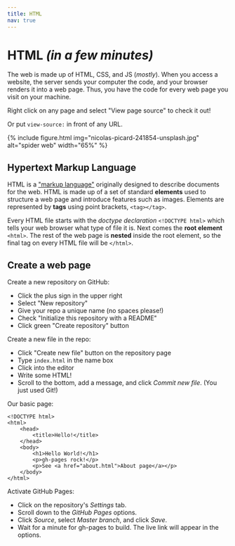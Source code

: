 ```yaml
---
title: HTML
nav: true
---
```


# HTML *(in a few minutes)*

The web is made up of HTML, CSS, and JS (*mostly*).
When you access a website, the server sends your computer the code, and your browser renders it into a web page.
Thus, you have the code for every web page you visit on your machine.

Right click on any page and select "View page source" to check it out!

Or put `view-source:` in front of any URL.

{% include figure.html img="nicolas-picard-241854-unsplash.jpg" alt="spider web" width="65%" %}

## Hypertext Markup Language

HTML is a ["markup language"](https://en.wikipedia.org/wiki/Markup_language) originally designed to describe documents for the web.
HTML is made up of a set of standard **elements** used to structure a web page and introduce features such as images.
Elements are represented by **tags** using point brackets, `<tag></tag>`.

Every HTML file starts with the *doctype declaration* `<!DOCTYPE html>` which tells your web browser what type of file it is. 
Next comes the **root element** `<html>`. 
The rest of the web page is **nested** inside the root element, so the final tag on every HTML file will be `</html>`.

## Create a web page

Create a new repository on GitHub:

- Click the plus sign in the upper right
- Select "New repository"
- Give your repo a unique name (no spaces please!)
- Check "Initialize this repository with a README"
- Click green "Create repository" button

Create a new file in the repo:

- Click "Create new file" button on the repository page
- Type `index.html` in the name box
- Click into the editor
- Write some HTML!
- Scroll to the bottom, add a message, and click *Commit new file*. (You just used Git!)

Our basic page:

```
<!DOCTYPE html>
<html>
    <head>
        <title>Hello!</title>
    </head>
    <body>
        <h1>Hello World!</h1>
        <p>gh-pages rock!</p>
        <p>See <a href="about.html">About page</a></p>
    </body>
</html>
```

Activate GitHub Pages:

- Click on the repository's *Settings* tab.
- Scroll down to the *GitHub Pages* options.
- Click *Source*, select *Master branch*, and click *Save*. 
- Wait for a minute for gh-pages to build. The live link will appear in the options.
